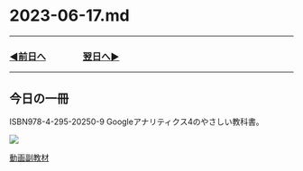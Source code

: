 # 2023-06-17.md

---
### [◀️前日へ](https://github.com/yuasys/chatty-journal/blob/main/2023/06/2023-06-16.md)&emsp;&emsp;&emsp;&emsp;[翌日へ▶️](https://github.com/yuasys/chatty-journal/blob/main/2023/06/2023-06-18.md)
---

## 今日の一冊

ISBN978-4-295-20250-9 Googleアナリティクス4のやさしい教科書。

![](https://hackmd.io/_uploads/HJNkuYFw3.png)  

[動画副教材](https://lagrange-point.jp/analytics_book_2022)
